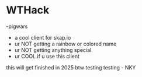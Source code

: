 # WTHack
-pigwars
- a cool client for skap.io
- ur NOT getting a rainbow or colored name
- ur NOT getting anything special
- ur COOL if u use this client

this will get finished in 2025 btw
testing testing - NKY
